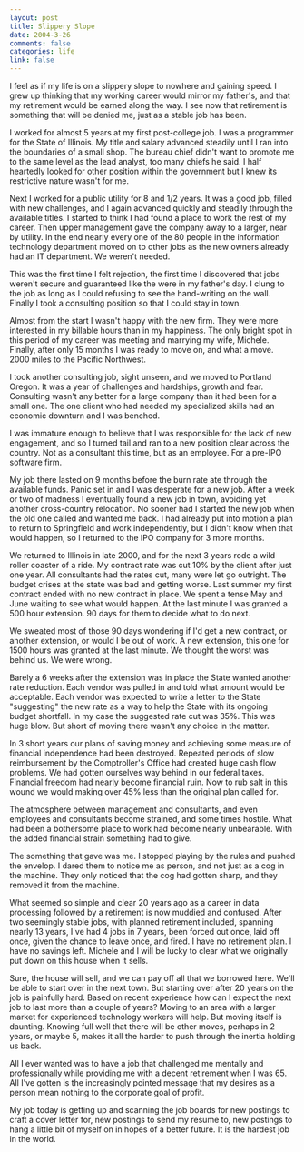 ```yaml
--- 
layout: post
title: Slippery Slope
date: 2004-3-26
comments: false
categories: life
link: false
---
```

I feel as if my life is on a slippery slope to nowhere and gaining speed. I grew up thinking that my working career would mirror my father's, and that my retirement would be earned along the way. I see now that retirement is something that will be denied me, just as a stable job has been.

I worked for almost 5 years at my first post-college job. I was a programmer for the State of Illinois. My title and salary advanced steadily until I ran into the boundaries of a small shop. The bureau chief didn't want to promote me to the same level as the lead analyst, too many chiefs he said. I half heartedly looked for other position within the government but I knew its restrictive nature wasn't for me.

Next I worked for a public utility for 8 and 1/2 years. It was a good job, filled with new challenges, and I again advanced quickly and steadily through the available titles. I started to think I had found a place to work the rest of my career. Then upper management gave the company away to a larger, near by utility. In the end nearly every one of the 80 people in the information technology department moved on to other jobs as the new owners already had an IT department. We weren't needed.

This was the first time I felt rejection, the first time I discovered that jobs weren't secure and guaranteed like the were in my father's day. I clung to the job as long as I could refusing to see the hand-writing on the wall. Finally I took a consulting position so that I could stay in town.

Almost from the start I wasn't happy with the new firm. They were more interested in my billable hours than in my happiness. The only bright spot in this period of my career was meeting and marrying my wife, Michele. Finally, after only 15 months I was ready to move on, and what a move. 2000 miles to the Pacific Northwest.

I took another consulting job, sight unseen, and we moved to Portland Oregon. It was a year of challenges and hardships, growth and fear. Consulting wasn't any better for a large company than it had been for a small one. The one client who had needed my specialized skills had an economic downturn and I was benched.

I was immature enough to believe that I was responsible for the lack of new engagement, and so I turned tail and ran to a new position clear across the country. Not as a consultant this time, but as an employee. For a pre-IPO software firm.

My job there lasted on 9 months before the burn rate ate through the available funds. Panic set in and I was desperate for a new job. After a week or two of madness I eventually found a new job in town, avoiding yet another cross-country relocation. No sooner had I started the new job when the old one called and wanted me back. I had already put into motion a plan to return to Springfield and work independently, but I didn't know when that would happen, so I returned to the IPO company for 3 more months.

We returned to Illinois in late 2000, and for the next 3 years rode a wild roller coaster of a ride. My contract rate was cut 10% by the client after just one year. All consultants had the rates cut, many were let go outright. The budget crises at the state was bad and getting worse. Last summer my first contract ended with no new contract in place. We spent a tense May and June waiting to see what would happen. At the last minute I was granted a 500 hour extension. 90 days for them to decide what to do next.

We sweated most of those 90 days wondering if I'd get a new contract, or another extension, or would I be out of work. A new extension, this one for 1500 hours was granted at the last minute. We thought the worst was behind us. We were wrong.

Barely a 6 weeks after the extension was in place the State wanted another rate reduction. Each vendor was pulled in and told what amount would be acceptable. Each vendor was expected to write a letter to the State "suggesting" the new rate as a way to help the State with its ongoing budget shortfall. In my case the suggested rate cut was 35%. This was huge blow. But short of moving there wasn't any choice in the matter.

In 3 short years our plans of saving money and achieving some measure of financial independence had been destroyed. Repeated periods of slow reimbursement by the Comptroller's Office had created huge cash flow problems. We had gotten ourselves way behind in our federal taxes. Financial freedom had nearly become financial ruin. Now to rub salt in this wound we would making over 45% less than the original plan called for.

The atmosphere between management and consultants, and even employees and consultants become strained, and some times hostile. What had been a bothersome place to work had become nearly unbearable. With the added financial strain something had to give.

The something that gave was me. I stopped playing by the rules and pushed the envelop. I dared them to notice me as person, and not just as a cog in the machine. They only noticed that the cog had gotten sharp, and they removed it from the machine.

What seemed so simple and clear 20 years ago as a career in data processing followed by a retirement is now muddied and confused. After two seemingly stable jobs, with planned retirement included, spanning nearly 13 years, I've had 4 jobs in 7 years, been forced out once, laid off once, given the chance to leave once, and fired. I have no retirement plan. I have no savings left. Michele and I will be lucky to clear what we originally put down on this house when it sells.

Sure, the house will sell, and we can pay off all that we borrowed here. We'll be able to start over in the next town. But starting over after 20 years on the job is painfully hard. Based on recent experience how can I expect the next job to last more than a couple of years? Moving to an area with a larger market for experienced technology workers will help. But moving itself is daunting. Knowing full well that there will be other moves, perhaps in 2 years, or maybe 5, makes it all the harder to push through the inertia holding us back.

All I ever wanted was to have a job that challenged me mentally and professionally while providing me with a decent retirement when I was 65. All I've gotten is the increasingly pointed message that my desires as a person mean nothing to the corporate goal of profit.

My job today is getting up and scanning the job boards for new postings to craft a cover letter for, new postings to send my resume to, new postings to hang a little bit of myself on in hopes of a better future. It is the hardest job in the world.
